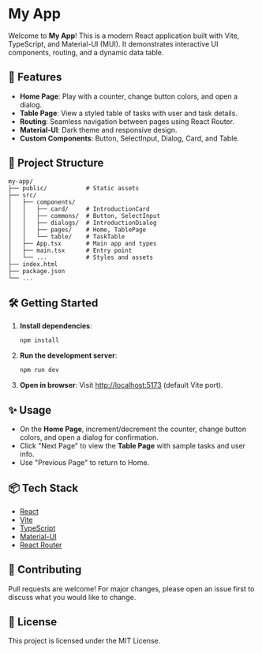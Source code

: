 # My App

Welcome to **My App**! This is a modern React application built with Vite, TypeScript, and Material-UI (MUI). It demonstrates interactive UI components, routing, and a dynamic data table.

## 🚀 Features

- **Home Page**: Play with a counter, change button colors, and open a dialog.
- **Table Page**: View a styled table of tasks with user and task details.
- **Routing**: Seamless navigation between pages using React Router.
- **Material-UI**: Dark theme and responsive design.
- **Custom Components**: Button, SelectInput, Dialog, Card, and Table.

## 📁 Project Structure

```
my-app/
├── public/           # Static assets
├── src/
│   ├── components/
│   │   ├── card/     # IntroductionCard
│   │   ├── commons/  # Button, SelectInput
│   │   ├── dialogs/  # IntroductionDialog
│   │   ├── pages/    # Home, TablePage
│   │   └── table/    # TaskTable
│   ├── App.tsx       # Main app and types
│   ├── main.tsx      # Entry point
│   └── ...           # Styles and assets
├── index.html
├── package.json
└── ...
```

## 🛠️ Getting Started

1. **Install dependencies**:
	```powershell
	npm install
	```
2. **Run the development server**:
	```powershell
	npm run dev
	```
3. **Open in browser**: Visit [http://localhost:5173](http://localhost:5173) (default Vite port).

## ✨ Usage

- On the **Home Page**, increment/decrement the counter, change button colors, and open a dialog for confirmation.
- Click "Next Page" to view the **Table Page** with sample tasks and user info.
- Use "Previous Page" to return to Home.

## 📦 Tech Stack

- [React](https://react.dev/)
- [Vite](https://vitejs.dev/)
- [TypeScript](https://www.typescriptlang.org/)
- [Material-UI](https://mui.com/)
- [React Router](https://reactrouter.com/)


## 🤝 Contributing

Pull requests are welcome! For major changes, please open an issue first to discuss what you would like to change.

## 📄 License

This project is licensed under the MIT License.

